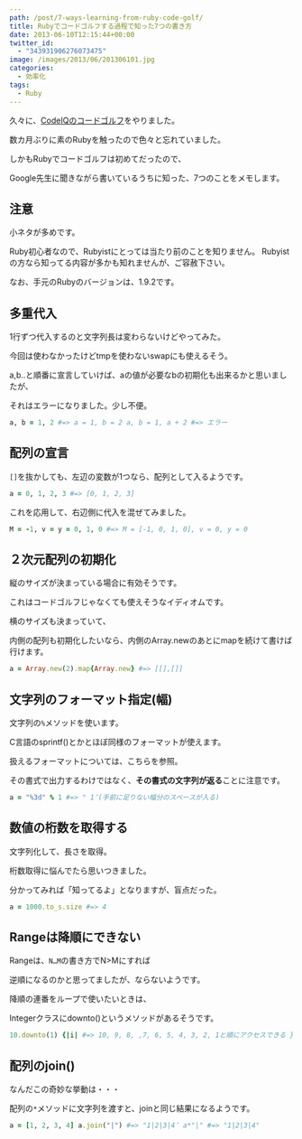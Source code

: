 ```yaml
---
path: /post/7-ways-learning-from-ruby-code-golf/
title: Rubyでコードゴルフする過程で知った7つの書き方
date: 2013-06-10T12:15:44+00:00
twitter_id:
  - "343931906276073475"
image: /images/2013/06/201306101.jpg
categories:
  - 効率化
tags:
  - Ruby
---
```

久々に、[CodeIQのコードゴルフ](https://codeiq.jp/ace/ozy4dm/q335)をやりました。

数カ月ぶりに素のRubyを触ったので色々と忘れていました。
  
しかもRubyでコードゴルフは初めてだったので、
  
Google先生に聞きながら書いているうちに知った、7つのことをメモします。

<!--more-->

注意
----------------------------------------

小ネタが多めです。
  
Ruby初心者なので、Rubyistにとっては当たり前のことを知りません。 Rubyistの方なら知ってる内容が多かも知れませんが、ご容赦下さい。

なお、手元のRubyのバージョンは、1.9.2です。

多重代入
----------------------------------------

1行ずつ代入するのと文字列長は変わらないけどやってみた。
  
今回は使わなかったけどtmpを使わないswapにも使えるそう。

a,b..と順番に宣言していけば、aの値が必要なbの初期化も出来るかと思いましたが、
  
それはエラーになりました。少し不便。

```rb
a, b = 1, 2 #=> a = 1, b = 2 a, b = 1, a + 2 #=> エラー
```

配列の宣言
----------------------------------------

`[]`を抜かしても、左辺の変数が1つなら、配列として入るようです。

```rb
a = 0, 1, 2, 3 #=> [0, 1, 2, 3]
```

これを応用して、右辺側に代入を混ぜてみました。

```rb
M = -1, v = y = 0, 1, 0 #=> M = [-1, 0, 1, 0], v = 0, y = 0
```

２次元配列の初期化
----------------------------------------

縦のサイズが決まっている場合に有効そうです。
  
これはコードゴルフじゃなくても使えそうなイディオムです。

横のサイズも決まっていて、
  
内側の配列も初期化したいなら、内側のArray.newのあとにmapを続けて書けば行けます。

```rb
a = Array.new(2).map{Array.new} #=> [[],[]]
```

文字列のフォーマット指定(幅)
----------------------------------------

文字列の`%`メソッドを使います。
  
C言語のsprintf()とかとほぼ同様のフォーマットが使えます。
  
扱えるフォーマットについては、<span class="removed_link" title="http://doc.ruby-lang.org/ja/1.9.2/class/String.html">こちら</span>を参照。

その書式で出力するわけではなく、**その書式の文字列が返る**ことに注意です。

```rb
a = "%3d" % 1 #=> " 1″(手前に足りない幅分のスペースが入る)
```

数値の桁数を取得する
----------------------------------------

文字列化して、長さを取得。

桁数取得に悩んでたら思いつきました。
  
分かってみれば「知ってるよ」となりますが、盲点だった。

```rb
a = 1000.to_s.size #=> 4
```

Rangeは降順にできない
----------------------------------------

Rangeは、`N…M`の書き方でN>Mにすれば
  
逆順になるのかと思ってましたが、ならないようです。

降順の連番をループで使いたいときは、
  
Integerクラスにdownto()というメソッドがあるそうです。

```rb
10.downto(1) {|i| #=> 10, 9, 8, ,7, 6, 5, 4, 3, 2, 1と順にアクセスできる }
```

配列のjoin()
----------------------------------------

なんだこの奇妙な挙動は・・・
  
配列の`*`メソッドに文字列を渡すと、joinと同じ結果になるようです。

```rb
a = [1, 2, 3, 4] a.join("|") #=> "1|2|3|4″ a*"|" #=> "1|2|3|4"
```

<div style="font-size:0px;height:0px;line-height:0px;margin:0;padding:0;clear:both">
</div>